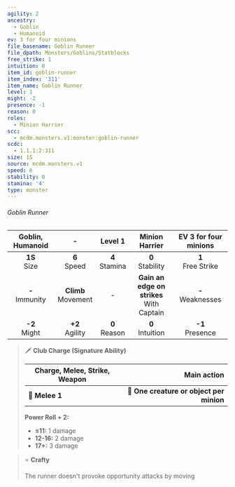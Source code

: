 ```yaml
---
agility: 2
ancestry:
  - Goblin
  - Humanoid
ev: 3 for four minions
file_basename: Goblin Runner
file_dpath: Monsters/Goblins/Statblocks
free_strike: 1
intuition: 0
item_id: goblin-runner
item_index: '311'
item_name: Goblin Runner
level: 1
might: -2
presence: -1
reason: 0
roles:
  - Minion Harrier
scc:
  - mcdm.monsters.v1:monster:goblin-runner
scdc:
  - 1.1.1:2:311
size: 1S
source: mcdm.monsters.v1
speed: 6
stability: 0
stamina: '4'
type: monster
---
```


###### Goblin Runner

|  Goblin, Humanoid   |            -            |      Level 1       |                Minion Harrier                 | EV 3 for four minions  |
| :-----------------: | :---------------------: | :----------------: | :-------------------------------------------: | :--------------------: |
|  **1S**<br/> Size   |    **6**<br/> Speed     | **4**<br/> Stamina |             **0**<br/> Stability              | **1**<br/> Free Strike |
| **-**<br/> Immunity | **Climb**<br/> Movement |         -          | **Gain an edge on strikes**<br/> With Captain | **-**<br/> Weaknesses  |
|  **-2**<br/> Might  |   **+2**<br/> Agility   | **0**<br/> Reason  |             **0**<br/> Intuition              |  **-1**<br/> Presence  |

<!-- -->
> 🗡 **Club Charge (Signature Ability)**
>
> | **Charge, Melee, Strike, Weapon** |                          **Main action** |
> | --------------------------------- | ---------------------------------------: |
> | **📏 Melee 1**                    | **🎯 One creature or object per minion** |
>
> **Power Roll + 2:**
>
> - **≤11:** 1 damage
> - **12-16:** 2 damage
> - **17+:** 3 damage

<!-- -->
> ⭐️ **Crafty**
>
> The runner doesn't provoke opportunity attacks by moving
